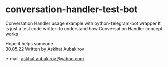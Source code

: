 # conversation-handler-test-bot
Conversation Handler usage example with python-telegram-bot wrapper 
It is just a test code written to understand how Conversation Handler concept works 

Hope it helps someone  
30.05.22 
Written by Askhat Aubakirov

e-mail: askhat.aubakirov@yahoo.com

